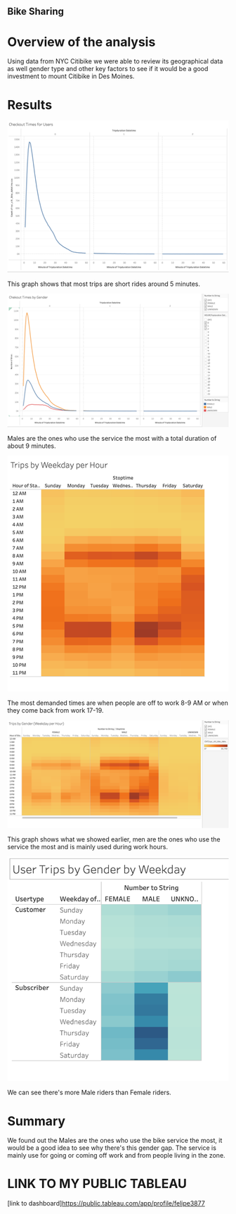 ## Bike Sharing

# Overview of the analysis

Using data from NYC Citibike we were able to review its geographical data as well gender type and other key factors to see if it would be a good investment to mount Citibike in Des Moines.

# Results

![This is an image](https://github.com/pipecedillo/biikeshaariing/blob/main/tableau1.png)

This graph shows that most trips are short rides around 5 minutes.

![This is an image](https://github.com/pipecedillo/biikeshaariing/blob/main/tableau2.png)

Males are the ones who use the service the most with a total duration of about 9 minutes.

![This is an image](https://github.com/pipecedillo/biikeshaariing/blob/main/tableau3.png)

The most demanded times are when people are off to work 8-9 AM or when they come back from work 17-19.

![This is an image](https://github.com/pipecedillo/biikeshaariing/blob/main/tableau4.png)

This graph shows what we showed earlier, men are the ones who use the service the most and is mainly used during work hours.

![This is an image](https://github.com/pipecedillo/biikeshaariing/blob/main/tableau5.png)

We can see there's more Male riders than Female riders.

# Summary

We found out the Males are the ones who use the bike service the most, it would be a good idea to see why there's this gender gap.
The service is mainly use for going or coming off work and from people living in the zone.

# LINK TO MY PUBLIC TABLEAU
[link to dashboard]https://public.tableau.com/app/profile/felipe3877
